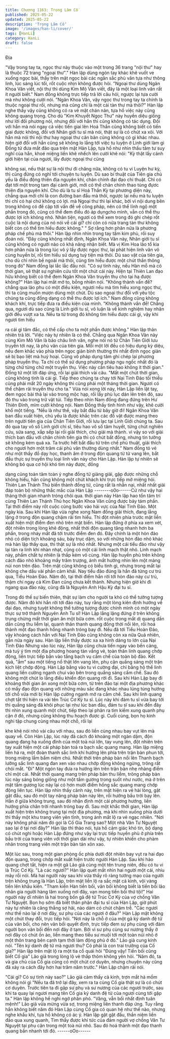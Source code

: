 ```yaml
---
title: Chương 1163: Trọng Lâm Cố
published: 2025-05-22
updated: 2025-05-22
description: 'Trọng Lâm Cố'
image: '/images/han-li/cover/'
tags: [HanLi]
category: HanLi
draft: false
---
```


Địa

"Vậy trong tay ta, ngọc thư này thuộc vào một trong 36 trang "nội
thư" hay là thuộc 72 trang "ngoại thư"." Hàn lập dùng ngón tay
khác khẽ vuốt ve xuống ngọc bài, thấy trên mặt ngọc bài các ngân
sắc phù văn tựa như thông linh, lúc sáng lúc tối, rốt cuộc nhịn
không được hỏi.
"Ngoại thư dùng Ngân Khoa Văn viết, nội thư thì dùng Kim Mô
Văn viết, đây là một loại linh văn rất ít người biết." Nam đồng
không trực tiếp trả lời câu hỏi, ngược lại tựa cười mà như không
cười nói.
"Ngân Khoa Văn, vậy ngọc thư trong tay ta chính là thuộc ngoại
thư rồi, nhưng mà cũng chỉ là một cái tàn thư mà thôi?"
Hàn lập nghe thấy vậy cũng không có ra vẻ mặt chán nản, tựa hồ
việc này cũng không quang trọng. Cho dù "Kim Khuyết Ngọc Thư"
này huyền diệu giống như lời đối phương nói, nhưng đối với hắn
thì cũng không có tác dụng. Đối với hắn mà nói ngay cả việc tiến
giai lên Hoá Thần cũng không biết có tiến giai được không, đối
với Nhân giới tu sĩ mà nói, thật sự là có chút xa xôi. Với hắn mà
nói thì nội thư hay ngoại thư căn bản cũng không có gì khác
nhau.
hiện giờ đối với hắn cũng sẽ không lo lắng tới việc tu luyện ở Linh
giới làm gì
Đồng tử đưa mắt đảo qua trên mặt Hàn Lập, tựa hồ như nhìn
thấu tâm tư suy nghĩ của hắn, khoé miệng liền khẽ nhếch lên
cười khẽ nói:
"Kỳ thật lấy cảnh giới hiện tại của ngươi, lấy được ngoại thư cũng

không sai, nếu thật sự là nội thư đi chăng nữa, không có tu vi
Luyện hư kỳ, thì cũng đừng có nghĩ tới chuyện tu luyện. Dù sao bí
thuật của Tiên gia chủ yếu là điều động thiên địa nguyên khí,
chân chính đại đạo chi thuật. Chỉ có đạt tới một trong tam đại
cảnh giới, mới có thể chân chính thao túng đựơc thiện địa nguyên
khí. Cho dù là tu sĩ Hoá Thần Kỳ tại phương diện này, chẳng qua
mới chỉ là con đường ban đầu mà thôi, ngược lại nếu mà tu luyện
thì chỉ có hại chứ không có lợi. mà Ngoại thư thì lại khác, bởi vì
nội dung bên trong không có đề cập tới vấn đề về công pháp, nên
có thể lĩnh ngộ một phần trong đó, cũng có thể đem điều đó áp
dụngcho mình, vẫn có thể thu được lợi ích không nhỏ. Nhân tiện,
ngươi có thể xem trong đó ghi chép rốt cuộc là nội dung của nó
nói về cái gì? chỉ còn có nửa trang tàn thư không biết còn có thể
tìm hiều được không."
" Sợ rằng hơn phân nửa là phương pháp chế phù mà thôi." Hàn
lập nhìn nhìn trong tay tấm kim phù, rồi suy đoán nói.
"Đây cũng không nhất định, Ngân Khoa Văn này, Nhân giới tu sĩ
cũng không có người nào có khả năng nhận biết. Mà vị Kim Hoa
lão tổ kia hơn phân nửa là trong lúc vô ý lấy được ngọc thư, lại
phát hiện linh văn vô cùng huyền bí, rồi tìm hiểu sử dụng tuỳ tiện
mà thôi. Dù sao vật của tiên gia, cho dù chỉ nhìn bề ngoài mà thôi,
cũng tìm hiểu được một chút thần thông trong đó" Nam đồng lại
lắc lắc đầu nói.
"Có sự tình này, nếu Hàn mỗ mà có thời gian, sẽ thật sự nghiên
cứu tốt một chút cái này. Hiện tại Thiên Lan đạo hữu không biết
có thể đem Ngân Khoa Văn truyền thụ cho tại hạ được không?"
Hàn lập hai mắt mở to, bỗng nhiên nói.
"Không thành vấn đề? chẳng qua lão phu có một điều kiện, ngươi
nếu mà tìm hiểu xong ngọc thư, thì ta cũng muốn mượn dùng một
chút. Dù sao ngoại thư đối với yêu tộc chúng ta cũng đồng dạng
có thể thu được lợi ích." Nam đồng cũng không khách khí, trực
tiếp đưa ra điều kiện của mình.
"Không thành vấn đề! Chẳng qua, ngươi dù sao cũng là Linh giới
tu sĩ, vô luận là về kinh nghiệm hay nhãn giới đều vượt xa ta. Nếu
ta từ trong đó không tìm hiểu được cái gì, vậy khi ngươi tìm hiểu

ra cái gì tâm đắc, có thể cấp cho ta một phần được không." Hàn
lập thản nhiên trả lời.
"Việc này tự nhiên là có thể. Chẳng qua Ngân Khoa Văn này cùng
Kim Mô Văn là bảo châu linh văn, nghe nói nó từ Chân Tiên Giới
lưu truyền tới nay, là phù văn của tiên gia. Mỗi một lời đều có hiệu
dụng kỳ diệu, nếu đem khắc vào phía trên ngọc giản bình thường
thì nhất định ngọc giản sẽ bị bạo liệt mà huỷ hoại. Cũng vô pháp
dụng tâm ghi chép lại phương pháp truyền thụ. Ta chỉ có thể sử
dụng phương pháp ngu ngốc nhất đó là từng chữ từng chữ một
truyền thụ. Việc này cần tiêu hao không ít thời gian." Đồng tử một
lời đáp ứng, rồi lại giải thích vài câu.
"Mất một chút thời gian, cũng không tính là cái gì. Tiếp theo chúng
ta chạy tới Nại Tinh Đảo tối thiểu cũng phải mất 20 ngày không thì
cũng phải một tháng thời gian. Ngươi có thể chậm rãi truyền thụ
cho ta."
Vừa nói xong lời này, Hàn Lập liền lật tay, đem ngọc bài thả lại
vào trong mộc hạp, rồi lấy phù lục dán lên trên đó, sau đó thu vào
trong trữ vật túi. Tiếp theo nhìn Nam đồng đang đứng trên Hư
Thiên Đỉnh, mỉm cười không nói.
Nam Đồng thấy tình hình như vậy, khẽ cười khổ một tiếng.
"Nếu là như thế, vậy bắt đầu từ bây giờ đi!
Ngân Khoa Văn ban đầu xuất hiện, chủ yếu là được khắc trên các
đồ vật được mang theo trên người tiên gia của Chân Tiên Giới, rồi
lưu lạc tại Linh Giới chúng ta. Sau đó qua tay vô số Linh giới chi
sĩ, tiêu hao vô số tâm huyết, từng chút nghiên cứu, sửa sang, xắp
sếp lại rồi giải thích, chú giải mà thành. vì vậy so với giải thích ban
đầu với chân chính tiên gia thì có chút bất đồng, nhưng tin tưởng
sẽ không kém quá xa. Ta trước hết bắt đầu từ trên chế phù thuật,
giải thích cho ngươi hơn một trăm cái phù văn thường dùng nhất."
Nam đồng tỏ vẻ như một thầy đồ dạy học, thanh âm ở trong độn
quang từ từ vang lên, bắt đầu thực sự truyền thụ loại linh văn này
cho Hàn Lập.
Hàn lập tự nhiên sẽ không bỏ qua cơ hội khó tìm này được, đồng

dạng cũng toàn tâm toàn ý nghe đồng tử giảng giải, gặp được
những chỗ không hiểu, hắn cũng không một chút khách khí trực
tiếp mở miệng hỏi.
Thiên Lan Thánh Thú biến thành đồng tử, cũng rất là nhẫn nại,
nhất nhất giải đáp toàn bộ những thắc mắc của Hàn Lập
--------o0o------Cứ như vậy hai tháng thời gian nhanh tróng chôi qua. thời gian
này Hàn lập hao tổn tâm trí cùng Thiên Lan Thánh Thú học Ngân
Khoa Văn cũng được bảy tám phần. Tại thời điểm này rốt cuộc
cũng bước vào hải vực của Nại Tinh Đảo.
Một ngày kia. Sau khi Hàn lập vừa nghe xong Nam đồng giải
thích, đang lẳng lặng ở trong độn quang chậm rãi tìm hiểu. Thì
đột nhiên phía trước mặt liền xuất hiện một điểm đen nhỏ trên
mặt biển.
Hàn lập đứng ở phía xa xem xét, đột nhiên trong lòng khẽ động,
nhất thời độn quang tăng nhanh hơn ba phần, trong nháy mắt đã
tới trước điểm đen đó.
Đây chính là một hòn đảo nhỏ có diện tích khoảng sáu, bảy trục
dặm, so với những hòn đảo nhỏ khác mà hàn lập thấy qua, thì
thật sự là nhỏ nhất. Nhưng một cái tiểu đảo như vậy lại tản ra linh
khí nhàn nhạt, cũng có một cái linh mạch thật nhỏ.
Linh mạch này, phẩm chất tự nhiên là thấp kém vô cùng.
Hàn lập huyền phù trên không cách đảo nhỏ khoảng mấy trăm
trượng, ánh mắt hướng nhìn lên một mảng núi non trên đảo. Trên
mặt cũng không có biểu tình gì, nhưng trong mắt lại không che
dấu vài phần cảm khái.
Nay tiểu đảo đúng là hắn đã từng cư trú qua, Tiểu Hoàn Đảo.
Năm đó, tại thời điểm hắn rời tới hòn đảo này cư trú, thậm chí
ngay cả Kim Đan cũng chưa kết thành. Nhưng hiện giờ khi đi
ngang qua đảo này, cũng đã là Nguyên Anh Hậu Kỳ đại tu sĩ.

Trong đó thế sự biến thiên, thật sự làm cho người ta khó có thể
tưởng tượng được.
Năm đó khi hắn rời tới đảo này, tuy rằng một lòng kiên định
hướng về đại đạo, nhưng tuyệt không thể tưởng tượng được
chính mình có một ngày thực sự trở thành Nguyên Anh Tu sĩ!
Hàn Lập lẳng lặng đứng ở trên không trung chừng mất thời gian
ăn một bữa cơm. rốt cuộc trong mắt dị quang dần dần cũng thu
liễm lại, quanh thân thanh quang đồng thời nổi lên, rồi hoá thành
một đạo thanh hồng nhanh tróng bay đi.
Nếu đã tới Tiểu Hoàn Đảo, vậy khoảng cách hắn với Nại Tinh Đảo
cũng không còn xa nữa
Quả nhiên, gần nửa ngày sau. Hàn lập liền thấy được xa xa hình
dáng to lớn của Nại Tinh Đảo
Nhưng vào lúc này, Hàn lập cũng chưa tiến ngay vào bến cảng,
mà tuỳ ý tìm một địa phương hoang tàn vắng vẻ, toàn thân linh
quang chớp động, liền trực tiếp bắn vào tầng bạch vụ cấm chế
của toàn bộ đảo. Kết quả, "ầm" sau một tiếng nổ thật lớn vang
lên, phụ cận quầng sáng một trận kịch liệt chớp động.
Hàn Lập bằng vào tu vi cường đại, chỉ bằng hộ thể linh quang liền
cường ngạnh chui vào bên trong quầng sáng cấm chế. Sau đó
không một chút lo lắng điều khiển độn quang rời đi.
Sau khi Hàn Lập bay đi khoảng thời gian ăn xong một bữa cơm,
từ trên đảo tại một địa phương khác có mấy đạo độn quang với
những màu sắc đang khác nhau lúng túng hướng tới chỗ vừa mới
bị Hàn lập cường ngạnh mở ra cấm chế. Sau khi linh quang chợt
tắt thì hiện ra vài tên Trúc Cơ Kỳ tu sĩ.
Lúc này khi đám tu sĩ vừa bay tới thì quầng sáng đã khôi phục lại
như lúc ban đầu, đám tu sĩ sau khi đến đây thì nhìn xung quanh
một chút, tiếp theo lại phân ra tìm kiếm xung quanh phụ cận ở đó,
nhưng cũng không thu hoạch được gì.
Cuối cùng, bọn họ kinh nghi tập chung cùng nhau một chỗ, rồi lại

khe khẽ nói nhỏ vài câu với nhau, sau đó liền cùng nhau bay vụt
lên mà quay về.
Còn Hàn Lập, lúc này đã cách đó khoảng một ngàn dặm, độn
quang đang hạ xuống đỉnh của một toà núi lớn, tay vung lên, đột
nhiên trên tay xuất hiện một cái pháp bàn toả ra bạch sắc quang
mang.
Hàn lập miệng liền há ra, một đoàn thanh sắc linh khí hướng lên
phía trên trận bàn phun tới, trong miệng lẩm bẩm niệm chú.
Nhất thời trên pháp bàn nổi lên Thanh bạch lưỡng sắc linh quang
đan xen vào nhau chớp động không ngừng, trông rất chói mắt.
"Đi"
Một ngón tay đưa ra hướng lên trên trận bàn nhẹ nhàng điểm chỉ
một cái. Nhất thời quang mang trên pháp bàn thu liễm, trông pháp
bàn lúc này sáng bóng giống như một tấm gương trong suốt như
nước, mà ở trên mặt tấm gương lúc này lại có hơn mười điểm
hồng sắc quang mang chớp động liên tục.
Hàn lập nhìn thấy cảnh này, trên mặt hiện ra vẻ hài lòng, gật gật
đầu, sau đó một tay nâng pháp bàn này lên, rồi hướng bầu trời
bay lên.
Hắn ở giữa không trung, sau đó nhận định một cái phương
hướng, liền hướng phía chân trời nhanh tróng bay đi.
Sau một khắc thời gian, Hàn lập xuất hiện trên không trung tại
một địa phương, mà khi nhìn xuống phía dưới thì thấy một khu
trang viên yên tĩnh, trong ánh mắt lộ ra vẻ ngạc nhiên.
"Nơi này không phải năm đó gọi là Cố Gia Trang sao? Một nhà
Văn Tư Nguyệt sao lại ở tại nơi đây?" Hàn lập thì thào nói, tựa hồ
cảm giác khó tin, bộ dạng có chút nghi hoặc
Hàn Lập đứng như vậy lại trực tiếp huyền phù ở phía trên bầu trời
của trang viên với thời gian dài như vậy, tự nhiên khiến cho phàm
nhân trong trang viên một trận bàn tán xôn xao.

Một lúc sau, trong một gian phòng ốc phía dưới đột nhiên bay vụt
ra hai đạo độn quang, trong chớp mắt xuất hiện trước người Hàn
Lập. Sau khi hào quang chợt tắt, hiện ra một gã Lão giả cùng một
tên trung niên, đều có tu vi là Trúc Cơ Kỳ.
"Là các ngươi?" Hàn lập quét mắt nhìn hai người một cái, nhíu
mày rồi nói.
Mà hai người này sau khi vừa thấy rõ ràng tướng mạo của người
trên không trung là Hàn Lập, trên mặt liền lộ ra sắc mặt cả kinh,
vội vàng tiến lên khấu kiến.
"Tham kiến Hàn tiền bối, vãn bối không biết là tiền bối lão nhân
gia người hàng lâm xuống nơi đây, vạn mong tiền bối thứ tội!"
Hai người này dĩ nhiên là hai trong bốn gã đệ tử Trúc Cơ Kỳ của
vợ chồng Văn Tư Nguyệt. Bọn họ sớm đã biết thân phận đại tu sĩ
của Hàn Lập, giờ phút này tự nhiên là căng thẳng sợ hãi, nào
dám có chút chậm trễ.
"Các ngươi như thế nào lại ở nơi đây, sư phụ của các ngươi ở
đâu?" Hàn Lập mặt không một chút thay đổi, trực tiếp hỏi.
"Nơi này là chỗ ở của một gã ký danh đệ tử của vãn bối, cho nên
vãn bối quyết định, trực tiếp đem sự phụ cùng với đám người bọn
vãn bối đến nơi đây ở tạm. Bởi vì sư phụ cùng sư nương thấy ở
nơi đây có chút ồn ào, liền mang theo tiểu sư muội tới một toàn
núi nhỏ ở một thôn trang bên cạnh tạm thời làm động phủ ở đó."
Lão giả cung kính nói.
"Tên ký danh đệ tử mà ngươi thu? Có phải là con trai trưởng của
Cố gia?" Hàn lập trên mặt lộ ra một tia cổ quái hỏi
"Đúng vậy! Tiền bối cũng biết Cố gia" Lão giả trong lòng lộ vẻ
thấp thỏm không yên hỏi.
"Năm đó, ta và gia chủ của Cố gia cũng có một chút cơ duyên,
nhưng chuyện này cũng đã xảy ra cách đây hơn hai trăm năm
trước." Hàn Lập chậm rãi nói.

"Cái gì? Có sự tình này sao?" Lão giả cảm thấy cả kinh, trợn mắt
há mồm không nói gì
"Nếu ta đã trở lại đây, xem ra ta cùng Cố gia thật sự là có chút cơ
duyên. Trước tiên ta đi gặp sư phụ và sư nương của các ngươi
trước, sau khi ta quay lại ngươi mang tên Cố gia ký danh đệ tử
của ngươi cùng tới gặp ta." Hàn lập không hề nghi ngờ phân phó.
"Vâng, vẫn bối nhất định tuân mệnh!" Lão giả vừa mừng vừa sợ,
trong miệng liên thanh đáp ứng.
Tuy rằng hắn không biết năm đó Hàn Lập cùng Cố gia có quan hệ
như thế nào, nhưng nghe khẩu khí, tựa hồ không có ác ý.
Hàn lập gật gật đầu, thần niệm liền đảo qua xung quanh, Tìm thấy
được khí tức của đám người vợ chồng Văn Tư Nguyệt tại phụ
cận trong một toà núi nhỏ. Sau đó hoá thành một đạo thanh
quang bắn nhanh tới đó.
------oOo------
